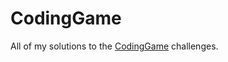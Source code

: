 # CodingGame
All of my solutions to the <a target="_blank" href="https://www.codingame.com">CodingGame</a> challenges.

